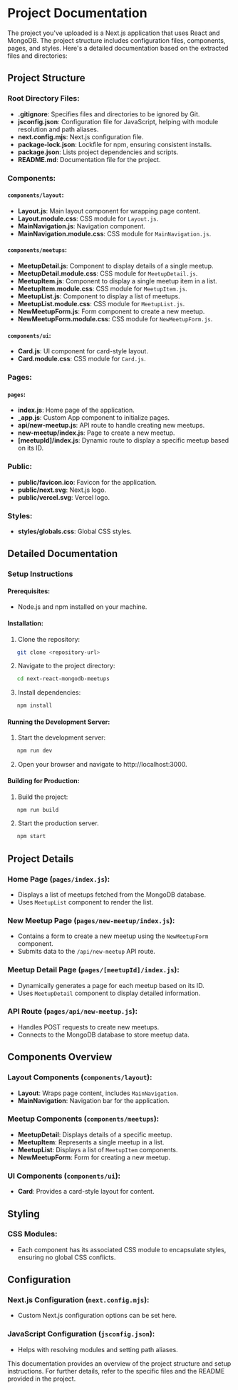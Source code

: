 # Project Documentation

The project you've uploaded is a Next.js application that uses React and MongoDB. The project structure includes configuration files, components, pages, and styles. Here's a detailed documentation based on the extracted files and directories:

## Project Structure

### Root Directory Files:

- **.gitignore**: Specifies files and directories to be ignored by Git.
- **jsconfig.json**: Configuration file for JavaScript, helping with module resolution and path aliases.
- **next.config.mjs**: Next.js configuration file.
- **package-lock.json**: Lockfile for npm, ensuring consistent installs.
- **package.json**: Lists project dependencies and scripts.
- **README.md**: Documentation file for the project.

### Components:

#### `components/layout`:

- **Layout.js**: Main layout component for wrapping page content.
- **Layout.module.css**: CSS module for `Layout.js`.
- **MainNavigation.js**: Navigation component.
- **MainNavigation.module.css**: CSS module for `MainNavigation.js`.

#### `components/meetups`:

- **MeetupDetail.js**: Component to display details of a single meetup.
- **MeetupDetail.module.css**: CSS module for `MeetupDetail.js`.
- **MeetupItem.js**: Component to display a single meetup item in a list.
- **MeetupItem.module.css**: CSS module for `MeetupItem.js`.
- **MeetupList.js**: Component to display a list of meetups.
- **MeetupList.module.css**: CSS module for `MeetupList.js`.
- **NewMeetupForm.js**: Form component to create a new meetup.
- **NewMeetupForm.module.css**: CSS module for `NewMeetupForm.js`.

#### `components/ui`:

- **Card.js**: UI component for card-style layout.
- **Card.module.css**: CSS module for `Card.js`.

### Pages:

#### `pages`:

- **index.js**: Home page of the application.
- **\_app.js**: Custom App component to initialize pages.
- **api/new-meetup.js**: API route to handle creating new meetups.
- **new-meetup/index.js**: Page to create a new meetup.
- **[meetupId]/index.js**: Dynamic route to display a specific meetup based on its ID.

### Public:

- **public/favicon.ico**: Favicon for the application.
- **public/next.svg**: Next.js logo.
- **public/vercel.svg**: Vercel logo.

### Styles:

- **styles/globals.css**: Global CSS styles.

## Detailed Documentation

### Setup Instructions

#### Prerequisites:

- Node.js and npm installed on your machine.

#### Installation:

1. Clone the repository:

```sh
   git clone <repository-url>
```

2. Navigate to the project directory:

```sh
   cd next-react-mongodb-meetups
```

3. Install dependencies:

```sh
   npm install
```

#### Running the Development Server:

1. Start the development server:

```sh
   npm run dev
```

2. Open your browser and navigate to http://localhost:3000.

#### Building for Production:

1. Build the project:

```sh
   npm run build
```

2. Start the production server.

```sh
   npm start
```

## Project Details

### Home Page (`pages/index.js`):

- Displays a list of meetups fetched from the MongoDB database.
- Uses `MeetupList` component to render the list.

### New Meetup Page (`pages/new-meetup/index.js`):

- Contains a form to create a new meetup using the `NewMeetupForm` component.
- Submits data to the `/api/new-meetup` API route.

### Meetup Detail Page (`pages/[meetupId]/index.js`):

- Dynamically generates a page for each meetup based on its ID.
- Uses `MeetupDetail` component to display detailed information.

### API Route (`pages/api/new-meetup.js`):

- Handles POST requests to create new meetups.
- Connects to the MongoDB database to store meetup data.

## Components Overview

### Layout Components (`components/layout`):

- **Layout**: Wraps page content, includes `MainNavigation`.
- **MainNavigation**: Navigation bar for the application.

### Meetup Components (`components/meetups`):

- **MeetupDetail**: Displays details of a specific meetup.
- **MeetupItem**: Represents a single meetup in a list.
- **MeetupList**: Displays a list of `MeetupItem` components.
- **NewMeetupForm**: Form for creating a new meetup.

### UI Components (`components/ui`):

- **Card**: Provides a card-style layout for content.

## Styling

### CSS Modules:

- Each component has its associated CSS module to encapsulate styles, ensuring no global CSS conflicts.

## Configuration

### Next.js Configuration (`next.config.mjs`):

- Custom Next.js configuration options can be set here.

### JavaScript Configuration (`jsconfig.json`):

- Helps with resolving modules and setting path aliases.

This documentation provides an overview of the project structure and setup instructions. For further details, refer to the specific files and the README provided in the project.
